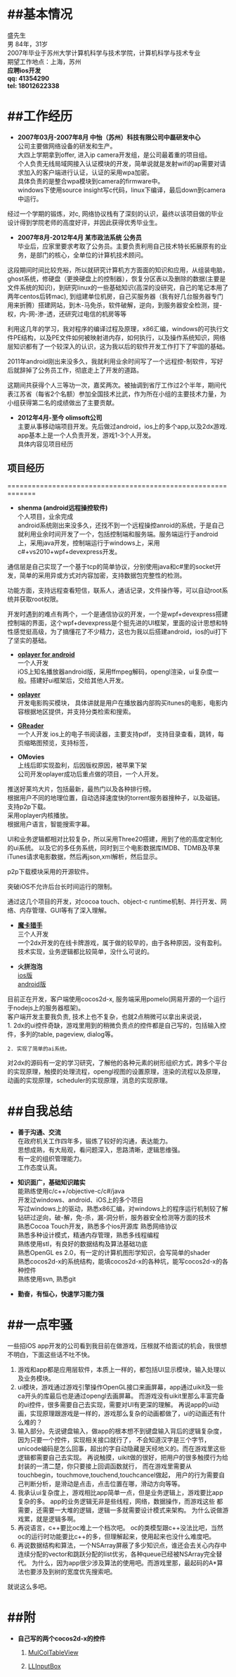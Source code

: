 ##基本情况  
=============================================================  
盛先生  
男
84年，31岁  
2007年毕业于苏州大学计算机科学与技术学院，计算机科学与技术专业  
期望工作地点：上海，苏州  
__应聘ios开发__  
__qq: 41354290__   
__tel: 18012622338__ 
    
    



##工作经历
=============================================================    

* __2007年03月-2007年8月  中怡（苏州）科技有限公司中磊研发中心__  
公司主要做网络设备的研发和生产。  
大四上学期拿到offer, 进入ip camera开发组，是公司最着重的项目组。  
个人负责无线局域网接入认证模块的开发，简单说就是发射wifi的ap需要对请求加入的客户端进行认证，认证的采用wpa加密。  
具体负责的是整合wpa模块到camera的firmware中。  
windows下使用source insight写c代码，linux下编译，最后down到camera中运行。  

 经过一个学期的锻炼，对c, 网络协议栈有了深刻的认识，最终以该项目做的毕业设计得到学院老师的高度好评，并因此获得优秀毕业生。
 
 
 
 
* __2007年8月-2012年4月  某市政法系统 公务员__  
毕业后，应家里要求考取了公务员。主要负责利用自己技术特长拓展原有的业务，是部门的核心，全单位的计算机技术顾问。
 
 这段期间时间比较充裕，所以就研究计算机方方面面的知识和应用，从组装电脑，ghost系统，修硬盘（更换硬盘上的控制器），恢复分区表以及删除的数据(主要是文件系统的知识)，到研究linux的一些基础知识(高深的没研究，自己的笔记本用了两年centos后转mac), 到组建单位机房，自己买服务器（我有好几台服务器专门用来折腾）搭建网站，到木-马免杀，软件破解，逆向，到服务器安全检测，提-权，内-网-渗-透，还研究过电信的机房等等

 利用这几年的学习，我对程序的编译过程及原理，x86汇编，windows的可执行文件PE结构，以及PE文件如何被映射进内存，如何执行，以及操作系统知识，网络层知识都有了一个较深入的认识，这为我以后的软件开发工作打下了牢固的基础。
    
 2011年android刚出来没多久，我就利用业余时间写了一个远程控-制软件，写好后就辞掉了公务员工作，彻底走上了开发的道路。

 这期间共获得个人三等功一次，嘉奖两次。被抽调到省厅工作过2个半年，期间代表江苏省（每省2个名额）参加全国技术比武，作为所在小组的主要技术力量，为小组获得第二名的成绩做出了主要贡献。



* __2012年4月-至今 olimsoft公司__  
 主要从事移动端项目开发。先后做过android，ios上的多个app,以及2dx游戏.   
 app基本上是一个人负责开发，游戏1-3个人开发。  
 具体内容见项目经历






## 项目经历
=============================================================   

* __shenma (android远程操控软件)__  
 个人项目，业余完成    
 android系统刚出来没多久，还找不到一个远程操控anroid的系统，于是自己就利用业余时间开发了一个，包括控制端和服务端。服务端运行于android上，采用java开发，控制端运行于windows上，采用c#+vs2010+wpf+devexpress开发。  
 
 通信层是自己实现了一个基于tcp的简单协议，分别使用java和c#里的socket开发，简单的采用异或方式对内容加密，支持数据包完整性的检测。  

 功能方面，支持远程查看短信，联系人，通话记录，文件操作等，可以自动root系统并获取root权限。

 开发时遇到的难点有两个，一个是通信协议的开发，一个是wpf+devexpress搭建控制端的界面，这个wpf+devexpress是个挺先进的UI框架，里面的设计思想和特性感觉挺高级，为了搞懂花了不少精力，这也为我以后搭建android，ios的ui打下了坚实的基础。




* __[oplayer for android](https://play.google.com/store/apps/details?id=com.olimsoft.android.oplayer)__  
一个人开发  
iOS上知名播放器android版，采用ffmpeg解码，opengl渲染，ui复杂度一般。搭建好ui框架后，交给其他人开发。



* __[oplayer](https://itunes.apple.com/cn/app/oplayer/id344784375?l=en&mt=8)__    
开发电影购买模块，
具体讲就是用户在播放器内部购买itunes的电影，电影内容根据地区提供，并支持分类检索和搜索。




* __[GReader](https://itunes.apple.com/cn/app/greader-best-pdf-reader-for/id560066165)__    
一个人开发
ios上的电子书阅读器，主要支持pdf，
支持目录查看，跳转，每页缩略图预览，支持标签，



* __OMovies__  
上线后即实现盈利，后因版权原因，被苹果下架  
公司开发oplayer成功后重点做的项目，一个人开发。 

 推送好莱坞大片，包括最新，最热门以及各种排行榜。  
根据用户不同的地理位置，自动选择速度快的torrent服务器搜种子，以及磁链。  
支持p2p下载。  
采用oplayer内核播放。  
根据用户语言，智能搜索字幕。  

 UI和业务逻辑都相对比较复杂，所以采用Three20搭建，用到了他的高度定制化的ui系统。
以及它的多任务系统，同时到三个电影数据库IMDB、TDMB及苹果iTunes请求电影数据，然后再json,xml解析，然后显示。

 p2p下载模块采用的开源软件。

 突破iOS不允许后台长时间运行的限制。

 通过这几个项目的开发，对cocoa touch、object-c runtime机制、并行开发、网络、内存管理、GUI等有了深入理解。


* __[魔卡猎手](https://itunes.apple.com/cn/app/clash-cards-bounty-hunter/id664964068)__  
三个人开发  
一个2dx开发的在线卡牌游戏，属于做的较早的，由于各种原因，没有盈利。  
技术实现，业务逻辑都比较简单，没什么可说的。  



* __火拼泡泡__  
[ios版](https://itunes.apple.com/cn/app/huo-pin-pao-paoonline/id736488445?mt=8)  
[android版](http://paopaotang.olimsoft.com/index.php?route=information/information&information_id=1)  

 目前正在开发，客户端使用cocos2d-x, 服务端采用pomelo(网易开源的一个运行于nodejs上的服务器框架)。     
客户端开发主要我负责, 技术上也不复杂，也就2点稍微可以拿出来说说，  
    1. 2dx的ui控件奇缺，游戏里用到的稍微负责点的控件都是自己写的，包括输入控件，多列的table, pageview, dialog等。  
    
    2. 实现了简单的ai系统。


 对2dx的源码有一定的学习研究，了解他的各种元素的树形组织方式，跨多个平台的实现原理，触摸的处理流程，opengl视图的设置原理，渲染的流程以及原理，动画的实现原理，scheduler的实现原理，消息的实现原理。






##自我总结
=============================================================  

* __善于沟通、交流__  
 在政府机关工作四年多，锻炼了较好的沟通，表达能力。  
 思想成熟，有大局观，看问题深入，思路清晰，逻辑思维强。  
 有一定的组织管理能力。  
 工作态度认真。  


* __知识面广，基础知识踏实__  
 能熟练使用c/c++/objective-c/c#/java  
 开发过windows、android、iOS上的多个项目  
 写过windows上的驱动，熟悉x86汇编，对windows上的程序运行机制较了解  
 钻研过逆向，破-解，免-杀，漏-洞分析，服务器安全检测等方面的技术  
 熟悉Cocoa Touch开发，熟悉多个ios开源库
 熟悉网络协议  
 熟悉多种设计模式，精通内存管理，熟悉多线程编程  
 熟练使用stl，有良好的数据结构及算法基础功底  
 熟悉OpenGL es 2.0，有一定的计算机图形学知识，会写简单的shader  
 熟悉cocos2d-x的系统结构，能填cocos2d-x的各种坑，能写cocos2d-x的各种控件  
 熟练使用svn, 熟悉git  


* __勤奋，有恒心，快速学习能力强__


##一点牢骚
=============================================================   
一些招iOS app开发的公司看到我目前在做游戏，压根就不给面试的机会，我很想不明白，下面这些话不吐不快。  

1. 游戏和app都是应用层软件，本质上一样的，都包括UI显示模块，输入处理以及业务模块。
2. ui模块，游戏通过游戏引擎操作OpenGL接口来画屏幕，app通过uikit及一些ca开头的库最后也是通过opengl去画屏幕。  而游戏没有uikit里那么丰富完备的ui控件，很多需要自己去实现，需要对UI有更深的理解。  再说app的ui动画，实现原理跟游戏是一样的，游戏那么复杂的动画都做了，ui的动画还有什么难的？  
3. 输入部分。先说键盘输入，做app的根本想不到键盘输入背后的逻辑复杂度，因为只要一个控件，实现相关接口就行了，  不会知道汉字是三个字节，unicode编码是怎么回事，超出的字自动隐藏是天经地义的。而在游戏里这些逻辑都需要自己去实现。  再说触摸，uikit做的很好，把用户的很多触摸行为给封装的一清二楚，你只要接上回调函数就行，  而在游戏里需要从touchbegin，touchmove,touchend,touchcancel做起，  用户的行为需要自己判断分析，是滑动是点击，点击位置在哪，滑动方向等等。
4. 我承认ui复杂度上，游戏相比app简单一点，但是业务逻辑上，游戏要比app复杂的多。  app的业务逻辑无非是些线程，网络，数据操作，而游戏这些 都需要，还需要一大堆的逻辑，逻辑一多就需要设计模式来架构。  为什么说做游戏累，就是逻辑多啊。   
5. 再说语言，c++要比oc难上一个档次吧。  oc的类模型跟c++没法比吧，当然oc的运行时功能要比c++的多，但理解起来，使用起来也没什么难度吧。  
6. 再说数据结构和算法，一个NSArray屏蔽了多少知识点，谁还会去关心内存中连续分配的vector和跳跃分配的list优劣，各种queue已经被NSArray完全替代。   为什么，因为app很少涉及算法的使用吧。而游戏里那，最起码的A*算法也要涉及到树的宽度优先搜索吧。   
    
就说这么多吧。  


##附
=============================================================  

* __自己写的两个cocos2d-x的控件__

  1. [MulColTableView](https://github.com/aboduo/MulColTableView.git)  

  2. [LLInputBox](https://github.com/aboduo/LLInputBox.git)  





